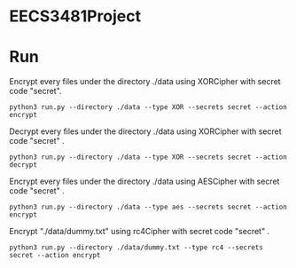 # EECS3481Project

# Run

Encrypt every files under the directory ./data using XORCipher with secret code "secret".
```
python3 run.py --directory ./data --type XOR --secrets secret --action encrypt 
```

Decrypt every files under the directory ./data using XORCipher with secret code "secret" .
```
python3 run.py --directory ./data --type XOR --secrets secret --action decrypt 
```

Encrypt every files under the directory ./data using AESCipher with secret code "secret" .
```
python3 run.py --directory ./data --type aes --secrets secret --action encrypt 
```

Encrypt "./data/dummy.txt" using rc4Cipher with secret code "secret" .
```
python3 run.py --directory ./data/dummy.txt --type rc4 --secrets secret --action encrypt 
```
